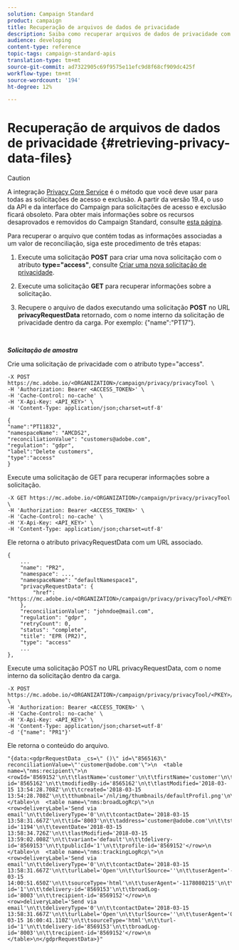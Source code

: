 ```yaml
---
solution: Campaign Standard
product: campaign
title: Recuperação de arquivos de dados de privacidade
description: Saiba como recuperar arquivos de dados de privacidade com APIs
audience: developing
content-type: reference
topic-tags: campaign-standard-apis
translation-type: tm+mt
source-git-commit: ad7322905c69f9575e11efc9d8f68cf909dc425f
workflow-type: tm+mt
source-wordcount: '194'
ht-degree: 12%

---
```



# Recuperação de arquivos de dados de privacidade {#retrieving-privacy-data-files}

>[!CAUTION]
>
>A integração [Privacy Core Service](https://adobe.io/apis/cloudplatform/gdpr.html) é o método que você deve usar para todas as solicitações de acesso e exclusão. A partir da versão 19.4, o uso da API e da interface do Campaign para solicitações de acesso e exclusão ficará obsoleto. Para obter mais informações sobre os recursos desaprovados e removidos do Campaign Standard, consulte [esta página](../../rn/using/deprecated-features.md).

Para recuperar o arquivo que contém todas as informações associadas a um valor de reconciliação, siga este procedimento de três etapas:

1. Execute uma solicitação **POST** para criar uma nova solicitação com o atributo **type=&quot;access&quot;**, consulte [Criar uma nova solicitação de privacidade](../../api/using/creating-a-privacy-request.md).

1. Execute uma solicitação **GET** para recuperar informações sobre a solicitação.

1. Recupere o arquivo de dados executando uma solicitação **POST** no URL **privacyRequestData** retornado, com o nome interno da solicitação de privacidade dentro da carga. Por exemplo: {&quot;name&quot;:&quot;PT17&quot;}.

<br/>

***Solicitação de amostra***

Crie uma solicitação de privacidade com o atributo type=&quot;access&quot;.

```
-X POST https://mc.adobe.io/<ORGANIZATION>/campaign/privacy/privacyTool \
-H 'Authorization: Bearer <ACCESS_TOKEN>' \
-H 'Cache-Control: no-cache' \
-H 'X-Api-Key: <API_KEY>' \
-H 'Content-Type: application/json;charset=utf-8'

{
"name":"PT11832",
"namespaceName": "AMCDS2",
"reconciliationValue": "customers@adobe.com",
"regulation": "gdpr",
"label":"Delete customers",
"type":"access"
}
```

<!-- + réponse -->

Execute uma solicitação de GET para recuperar informações sobre a solicitação.

```
-X GET https://mc.adobe.io/<ORGANIZATION>/campaign/privacy/privacyTool \
-H 'Authorization: Bearer <ACCESS_TOKEN>' \
-H 'Cache-Control: no-cache' \
-H 'X-Api-Key: <API_KEY>' \
-H 'Content-Type: application/json;charset=utf-8'
```

Ele retorna o atributo privacyRequestData com um URL associado.

```
{
    ...
    "name": "PR2",
    "namespace": ...,
    "namespaceName": "defaultNamespace1",
    "privacyRequestData": {
        "href": "https://mc.adobe.io/<ORGANIZATION>/campaign/privacy/privacyTool/<PKEY>/privacyRequestData/"
    },
    "reconciliationValue": "johndoe@mail.com",
    "regulation": "gdpr",
    "retryCount": 0,
    "status": "complete",
    "title": "EPR (PR2)",
    "type": "access"
    ...
},
```

Execute uma solicitação POST no URL privacyRequestData, com o nome interno da solicitação dentro da carga.

```
-X POST https://mc.adobe.io/<ORGANIZATION>/campaign/privacy/privacyTool/<PKEY>/privacyRequestData \
-H 'Authorization: Bearer <ACCESS_TOKEN>' \
-H 'Cache-Control: no-cache' \
-H 'X-Api-Key: <API_KEY>' \
-H 'Content-Type: application/json;charset=utf-8'
-d '{"name": "PR1"}'
```

Ele retorna o conteúdo do arquivo.

```
"{data:<gdprRequestData _cs=\" ()\" id=\"8565163\" reconciliationValue=\"'customer@adobe.com'\">\n  <table name=\"nms:recipient\">\n    <rowId='8569152'\n\t\tlastName='customer'\n\t\tfirstName='customer'\n\t\tgender='1'\n\t\temail='customer@adobe.com'\n\t\tcreatedBy-id='8565162'\n\t\tmodifiedBy-id='8565162'\n\t\tlastModified='2018-03-15 13:54:28.708Z'\n\t\tcreated='2018-03-15 13:54:28.708Z'\n\t\tthumbnail='/nl/img/thumbnails/defaultProfil.png'\n\t\temailFormat='2'</row>\n  </table>\n  <table name=\"nms:broadLogRcp\">\n    <row>deliveryLabel='Send via email'\n\t\tdeliveryType='0'\n\t\tcontactDate='2018-03-15 13:58:31.667Z'\n\t\tid='8003'\n\t\taddress='customer@adobe.com'\n\t\tstatus='1'\n\t\tmsg-id='1194'\n\t\teventDate='2018-03-15 13:58:34.726Z'\n\t\tlastModified='2018-03-15 13:59:02.008Z'\n\t\tvariant='default'\n\t\tdelivery-id='8569153'\n\t\tpublicId='1'\n\t\tprofile-id='8569152'</row>\n  </table>\n  <table name=\"nms:trackingLogRcp\">\n    <row>deliveryLabel='Send via email'\n\t\tdeliveryType='0'\n\t\tcontactDate='2018-03-15 13:58:31.667Z'\n\t\turlLabel='Open'\n\t\turlSource=''\n\t\tuserAgent='-1178080215'\n\t\ttrackedDevice='pc'\n\t\tid='5000'\n\t\tlogDate='2018-03-15 14:00:51.650Z'\n\t\tsourceType='html'\n\t\tuserAgent='-1178080215'\n\t\turl-id='1'\n\t\tdelivery-id='8569153'\n\t\tbroadLog-id='8003'\n\t\trecipient-id='8569152'</row>\n    <row>deliveryLabel='Send via email'\n\t\tdeliveryType='0'\n\t\tcontactDate='2018-03-15 13:58:31.667Z'\n\t\turlLabel='Open'\n\t\turlSource=''\n\t\tuserAgent='0'\n\t\ttrackedDevice=''\n\t\tid='6000'\n\t\tlogDate='2018-03-15 16:00:41.110Z'\n\t\tsourceType='html'\n\t\turl-id='1'\n\t\tdelivery-id='8569153'\n\t\tbroadLog-id='8003'\n\t\trecipient-id='8569152'</row>\n  </table>\n</gdprRequestData>}"
```
